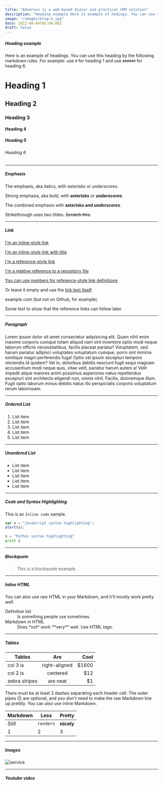 ```yaml
---
title: "Adversus is a web-based dialer and practical CRM solution"
description: "Heading example Here is example of hedings. You can use this heading by following markdownify rules."
image: "/images/blog-4.jpg"
date: 2022-08-04T05:00:00Z
draft: false
---
```


##### Heading example

Here is an example of headings. You can use this heading by the following markdown rules. For example: use `#` for heading 1 and use `######` for heading 6.

# Heading 1

## Heading 2

### Heading 3

#### Heading 4

##### Heading 5

###### Heading 6

---

##### Emphasis

The emphasis, aka italics, with _asterisks_ or _underscores_.

Strong emphasis, aka bold, with **asterisks** or **underscores**.

The combined emphasis with **asterisks and _underscores_**.

Strikethrough uses two tildes. ~~Scratch this.~~

---

##### Link

[I'm an inline-style link](https://www.google.com)

[I'm an inline-style link with title](https://www.google.com "Google's Homepage")

[I'm a reference-style link][arbitrary case-insensitive reference text]

[I'm a relative reference to a repository file](../blob/master/LICENSE)

[You can use numbers for reference-style link definitions][1]

Or leave it empty and use the [link text itself].

example.com (but not on Github, for example).

Some text to show that the reference links can follow later.

[arbitrary case-insensitive reference text]: https://www.themefisher.com
[1]: https://gethugothemes.com
[link text itself]: https://www.getjekyllthemes.com

---

##### Paragraph

Lorem ipsum dolor sit amet consectetur adipisicing elit. Quam nihil enim maxime corporis cumque totam aliquid nam sint inventore optio modi neque laborum officiis necessitatibus, facilis placeat pariatur! Voluptatem, sed harum pariatur adipisci voluptates voluptatum cumque, porro sint minima similique magni perferendis fuga! Optio vel ipsum excepturi tempore reiciendis id quidem? Vel in, doloribus debitis nesciunt fugit sequi magnam accusantium modi neque quis, vitae velit, pariatur harum autem a! Velit impedit atque maiores animi possimus asperiores natus repellendus excepturi sint architecto eligendi non, omnis nihil. Facilis, doloremque illum. Fugit optio laborum minus debitis natus illo perspiciatis corporis voluptatum rerum laboriosam.

---

##### Ordered List

1. List item
2. List item
3. List item
4. List item
5. List item

---

##### Unordered List

- List item
- List item
- List item
- List item
- List item

---

##### Code and Syntax Highlighting

This is an `Inline code` sample.

```javascript
var s = "JavaScript syntax highlighting";
alert(s);
```

```python
s = "Python syntax highlighting"
print s
```

---

##### Blockquote

> This is a blockquote example.
---

##### Inline HTML

You can also use raw HTML in your Markdown, and it'll mostly work pretty well.

<dl>
  <dt>Definition list</dt>
  <dd>Is something people use sometimes.</dd>

  <dt>Markdown in HTML</dt>
  <dd>Does *not* work **very** well. Use HTML <em>tags</em>.</dd>
</dl>

---

##### Tables

| Tables        |      Are      |  Cool |
| ------------- | :-----------: | ----: |
| col 3 is      | right-aligned | $1600 |
| col 2 is      |   centered    |   $12 |
| zebra stripes |   are neat    |    $1 |

There must be at least 3 dashes separating each header cell.
The outer pipes (|) are optional, and you don't need to make the
raw Markdown line up prettily. You can also use inline Markdown.

| Markdown | Less      | Pretty     |
| -------- | --------- | ---------- |
| _Still_  | `renders` | **nicely** |
| 1        | 2         | 3          |

---

##### Images

![service](/images/service-slide-1.png "service")

---

##### Youtube video

<YoutubePlayer id="C0DPdy98e4c" title="YouTube Video" />
